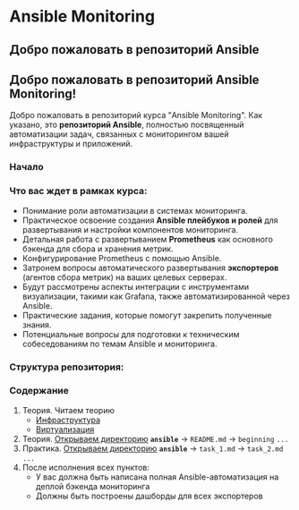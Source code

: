 # Ansible Monitoring

## Добро пожаловать в репозиторий Ansible

## Добро пожаловать в репозиторий Ansible Monitoring!

Добро пожаловать в репозиторий курса "Ansible Monitoring". Как указано, это **репозиторий Ansible**, полностью посвященный автоматизации задач, связанных с мониторингом вашей инфраструктуры и приложений.

### Начало

### **Что вас ждет в рамках курса:**

* Понимание роли автоматизации в системах мониторинга.
* Практическое освоение создания **Ansible плейбуков и ролей** для развертывания и настройки компонентов мониторинга.
* Детальная работа с развертыванием **Prometheus** как основного бэкенда для сбора и хранения метрик.
* Конфигурирование Prometheus с помощью Ansible.
* Затронем вопросы автоматического развертывания **экспортеров** (агентов сбора метрик) на ваших целевых серверах.
* Будут рассмотрены аспекты интеграции с инструментами визуализации, такими как Grafana, также автоматизированной через Ansible.
* Практические задания, которые помогут закрепить полученные знания.
* Потенциальные вопросы для подготовки к техническим собеседованиям по темам Ansible и мониторинга.

### **Структура репозитория:**

### Содержание
  1. Теория. Читаем теорию
     - [Инфраструктура](https://github.com/lamjob1993/ansible-monitoring/blob/main/%D0%98%D0%BD%D1%84%D1%80%D0%B0%D1%81%D1%82%D1%80%D1%83%D0%BA%D1%82%D1%83%D1%80%D0%B0.md)
     - [Виртуализация](https://github.com/lamjob1993/ansible-monitoring/blob/main/%D0%92%D0%B8%D1%80%D1%82%D1%83%D0%B0%D0%BB%D0%B8%D0%B7%D0%B0%D1%86%D0%B8%D1%8F.md)
  2. Теория. [Открываем директорию](https://github.com/lamjob1993/ansible-monitoring/tree/main/ansible/beggining)
     **`ansible`** → `README.md` → `beginning` `...`
  3. Практика. [Открываем директорию](https://github.com/lamjob1993/ansible-monitoring/tree/main/ansible)
     **`ansible`** → `task_1.md` → `task_2.md` `...`
  4. После исполнения всех пунктов:
      - У вас должна быть написана полная Ansible-автоматизация на деплой бэкенда мониторинга
      - Должны быть построены дашборды для всех экспортеров
